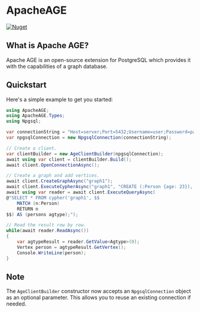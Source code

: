 # ApacheAGE

[![Nuget](https://img.shields.io/nuget/v/ApacheAGE?color=blue)](https://www.nuget.org/packages/ApacheAGE/)

## What is Apache AGE?

Apache AGE is an open-source extension for PostgreSQL which provides it with the capabilities of a graph database.

## Quickstart

Here's a simple example to get you started:

```csharp
using ApacheAGE;
using ApacheAGE.Types;
using Npgsql;

var connectionString = "Host=server;Port=5432;Username=user;Password=pass;Database=sample1";
var npgsqlConnection = new NpgsqlConnection(connectionString);

// Create a client.
var clientBuilder = new AgeClientBuilder(npgsqlConnection);
await using var client = clientBuilder.Build();
await client.OpenConnectionAsync();

// Create a graph and add vertices.
await client.CreateGraphAsync("graph1");
await client.ExecuteCypherAsync("graph1", "CREATE (:Person {age: 23}), (:Person {age: 78})");
await using var reader = await client.ExecuteQueryAsync(
@"SELECT * FROM cypher('graph1', $$
    MATCH (n:Person)
    RETURN n
$$) AS (persons agtype);");

// Read the result row by row.
while(await reader.ReadAsync())
{
    var agtypeResult = reader.GetValue<Agtype>(0);
    Vertex person = agtypeResult.GetVertex();
    Console.WriteLine(person);
}
```

## Note

The `AgeClientBuilder` constructor now accepts an `NpgsqlConnection` object as an optional parameter. This allows you to reuse an existing connection if needed.
